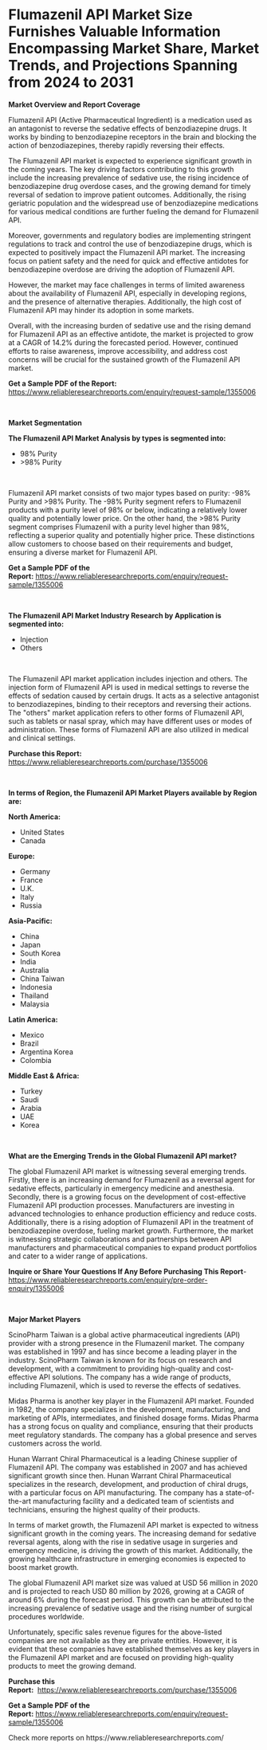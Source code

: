 <p><h1>Flumazenil API Market Size Furnishes Valuable Information Encompassing Market Share, Market Trends, and Projections Spanning from 2024 to 2031</h1></p><p><strong>Market Overview and Report Coverage</strong></p>
<p><p>Flumazenil API (Active Pharmaceutical Ingredient) is a medication used as an antagonist to reverse the sedative effects of benzodiazepine drugs. It works by binding to benzodiazepine receptors in the brain and blocking the action of benzodiazepines, thereby rapidly reversing their effects.</p><p>The Flumazenil API market is expected to experience significant growth in the coming years. The key driving factors contributing to this growth include the increasing prevalence of sedative use, the rising incidence of benzodiazepine drug overdose cases, and the growing demand for timely reversal of sedation to improve patient outcomes. Additionally, the rising geriatric population and the widespread use of benzodiazepine medications for various medical conditions are further fueling the demand for Flumazenil API.</p><p>Moreover, governments and regulatory bodies are implementing stringent regulations to track and control the use of benzodiazepine drugs, which is expected to positively impact the Flumazenil API market. The increasing focus on patient safety and the need for quick and effective antidotes for benzodiazepine overdose are driving the adoption of Flumazenil API.</p><p>However, the market may face challenges in terms of limited awareness about the availability of Flumazenil API, especially in developing regions, and the presence of alternative therapies. Additionally, the high cost of Flumazenil API may hinder its adoption in some markets.</p><p>Overall, with the increasing burden of sedative use and the rising demand for Flumazenil API as an effective antidote, the market is projected to grow at a CAGR of 14.2% during the forecasted period. However, continued efforts to raise awareness, improve accessibility, and address cost concerns will be crucial for the sustained growth of the Flumazenil API market.</p></p>
<p><strong>Get a Sample PDF of the Report:</strong> <a href="https://www.reliableresearchreports.com/enquiry/request-sample/1355006">https://www.reliableresearchreports.com/enquiry/request-sample/1355006</a></p>
<p>&nbsp;</p>
<p><strong>Market Segmentation</strong></p>
<p><strong>The Flumazenil API Market Analysis by types is segmented into:</strong></p>
<p><ul><li>98% Purity</li><li>>98% Purity</li></ul></p>
<p>&nbsp;</p>
<p><p>Flumazenil API market consists of two major types based on purity: -98% Purity and >98% Purity. The -98% Purity segment refers to Flumazenil products with a purity level of 98% or below, indicating a relatively lower quality and potentially lower price. On the other hand, the >98% Purity segment comprises Flumazenil with a purity level higher than 98%, reflecting a superior quality and potentially higher price. These distinctions allow customers to choose based on their requirements and budget, ensuring a diverse market for Flumazenil API.</p></p>
<p><strong>Get a Sample PDF of the Report:</strong>&nbsp;<a href="https://www.reliableresearchreports.com/enquiry/request-sample/1355006">https://www.reliableresearchreports.com/enquiry/request-sample/1355006</a></p>
<p>&nbsp;</p>
<p><strong>The Flumazenil API Market Industry Research by Application is segmented into:</strong></p>
<p><ul><li>Injection</li><li>Others</li></ul></p>
<p>&nbsp;</p>
<p><p>The Flumazenil API market application includes injection and others. The injection form of Flumazenil API is used in medical settings to reverse the effects of sedation caused by certain drugs. It acts as a selective antagonist to benzodiazepines, binding to their receptors and reversing their actions. The "others" market application refers to other forms of Flumazenil API, such as tablets or nasal spray, which may have different uses or modes of administration. These forms of Flumazenil API are also utilized in medical and clinical settings.</p></p>
<p><strong>Purchase this Report:</strong>&nbsp; <a href="https://www.reliableresearchreports.com/purchase/1355006">https://www.reliableresearchreports.com/purchase/1355006</a></p>
<p>&nbsp;</p>
<p><strong>In terms of Region, the Flumazenil API Market Players available by Region are:</strong></p>
<p>
    <p> <strong> North America: </strong>
        <ul>
            <li>United States</li>
            <li>Canada</li>
        </ul>
        </p> 
    <p> <strong> Europe: </strong>
        <ul>
            <li>Germany</li>
            <li>France</li>
            <li>U.K.</li>
            <li>Italy</li>
            <li>Russia</li>
        </ul>
        </p> 
    <p> <strong> Asia-Pacific: </strong>
        <ul>
            <li>China</li>
            <li>Japan</li>
            <li>South Korea</li>
            <li>India</li>
            <li>Australia</li>
            <li>China Taiwan</li>
            <li>Indonesia</li>
            <li>Thailand</li>
            <li>Malaysia</li>
        </ul>
        </p> 
    <p> <strong> Latin America: </strong>
        <ul>
            <li>Mexico</li>
            <li>Brazil</li>
            <li>Argentina Korea</li>
            <li>Colombia</li>
        </ul>
        </p> 
    <p> <strong> Middle East & Africa: </strong>
        <ul>
            <li>Turkey</li>
            <li>Saudi</li>
            <li>Arabia</li>
            <li>UAE</li>
            <li>Korea</li>
        </ul>
    </p>
    </p>
<p>&nbsp;</p>
<p><strong>What are the Emerging Trends in the Global Flumazenil API market?</strong></p>
<p><p>The global Flumazenil API market is witnessing several emerging trends. Firstly, there is an increasing demand for Flumazenil as a reversal agent for sedative effects, particularly in emergency medicine and anesthesia. Secondly, there is a growing focus on the development of cost-effective Flumazenil API production processes. Manufacturers are investing in advanced technologies to enhance production efficiency and reduce costs. Additionally, there is a rising adoption of Flumazenil API in the treatment of benzodiazepine overdose, fueling market growth. Furthermore, the market is witnessing strategic collaborations and partnerships between API manufacturers and pharmaceutical companies to expand product portfolios and cater to a wider range of applications.</p></p>
<p><strong>Inquire or Share Your Questions If Any Before Purchasing This Report</strong>- <a href="https://www.reliableresearchreports.com/enquiry/pre-order-enquiry/1355006">https://www.reliableresearchreports.com/enquiry/pre-order-enquiry/1355006</a></p>
<p>&nbsp;</p>
<p><strong>Major Market Players</strong></p>
<p><p>ScinoPharm Taiwan is a global active pharmaceutical ingredients (API) provider with a strong presence in the Flumazenil market. The company was established in 1997 and has since become a leading player in the industry. ScinoPharm Taiwan is known for its focus on research and development, with a commitment to providing high-quality and cost-effective API solutions. The company has a wide range of products, including Flumazenil, which is used to reverse the effects of sedatives.</p><p>Midas Pharma is another key player in the Flumazenil API market. Founded in 1982, the company specializes in the development, manufacturing, and marketing of APIs, intermediates, and finished dosage forms. Midas Pharma has a strong focus on quality and compliance, ensuring that their products meet regulatory standards. The company has a global presence and serves customers across the world.</p><p>Hunan Warrant Chiral Pharmaceutical is a leading Chinese supplier of Flumazenil API. The company was established in 2007 and has achieved significant growth since then. Hunan Warrant Chiral Pharmaceutical specializes in the research, development, and production of chiral drugs, with a particular focus on API manufacturing. The company has a state-of-the-art manufacturing facility and a dedicated team of scientists and technicians, ensuring the highest quality of their products.</p><p>In terms of market growth, the Flumazenil API market is expected to witness significant growth in the coming years. The increasing demand for sedative reversal agents, along with the rise in sedative usage in surgeries and emergency medicine, is driving the growth of this market. Additionally, the growing healthcare infrastructure in emerging economies is expected to boost market growth.</p><p>The global Flumazenil API market size was valued at USD 56 million in 2020 and is projected to reach USD 80 million by 2026, growing at a CAGR of around 6% during the forecast period. This growth can be attributed to the increasing prevalence of sedative usage and the rising number of surgical procedures worldwide.</p><p>Unfortunately, specific sales revenue figures for the above-listed companies are not available as they are private entities. However, it is evident that these companies have established themselves as key players in the Flumazenil API market and are focused on providing high-quality products to meet the growing demand.</p></p>
<p><strong>Purchase this Report:</strong>&nbsp;&nbsp;<a href="https://www.reliableresearchreports.com/purchase/1355006">https://www.reliableresearchreports.com/purchase/1355006</a></p>
<p></p>
<p><strong>Get a Sample PDF of the Report:</strong>&nbsp;<a href="https://www.reliableresearchreports.com/enquiry/request-sample/1355006">https://www.reliableresearchreports.com/enquiry/request-sample/1355006</a></p>
<p>Check more reports on https://www.reliableresearchreports.com/</p>